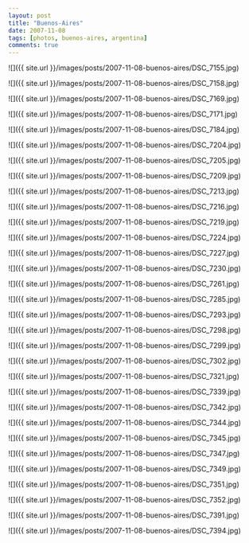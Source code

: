 ```yaml
---
layout: post
title: "Buenos-Aires"
date: 2007-11-08
tags: [photos, buenos-aires, argentina]
comments: true
---
```

![]({{ site.url }}/images/posts/2007-11-08-buenos-aires/DSC_7155.jpg)

![]({{ site.url }}/images/posts/2007-11-08-buenos-aires/DSC_7158.jpg)

![]({{ site.url }}/images/posts/2007-11-08-buenos-aires/DSC_7169.jpg)

![]({{ site.url }}/images/posts/2007-11-08-buenos-aires/DSC_7171.jpg)

![]({{ site.url }}/images/posts/2007-11-08-buenos-aires/DSC_7184.jpg)

![]({{ site.url }}/images/posts/2007-11-08-buenos-aires/DSC_7204.jpg)

![]({{ site.url }}/images/posts/2007-11-08-buenos-aires/DSC_7205.jpg)

![]({{ site.url }}/images/posts/2007-11-08-buenos-aires/DSC_7209.jpg)

![]({{ site.url }}/images/posts/2007-11-08-buenos-aires/DSC_7213.jpg)

![]({{ site.url }}/images/posts/2007-11-08-buenos-aires/DSC_7216.jpg)

![]({{ site.url }}/images/posts/2007-11-08-buenos-aires/DSC_7219.jpg)

![]({{ site.url }}/images/posts/2007-11-08-buenos-aires/DSC_7224.jpg)

![]({{ site.url }}/images/posts/2007-11-08-buenos-aires/DSC_7227.jpg)

![]({{ site.url }}/images/posts/2007-11-08-buenos-aires/DSC_7230.jpg)

![]({{ site.url }}/images/posts/2007-11-08-buenos-aires/DSC_7261.jpg)

![]({{ site.url }}/images/posts/2007-11-08-buenos-aires/DSC_7285.jpg)

![]({{ site.url }}/images/posts/2007-11-08-buenos-aires/DSC_7293.jpg)

![]({{ site.url }}/images/posts/2007-11-08-buenos-aires/DSC_7298.jpg)

![]({{ site.url }}/images/posts/2007-11-08-buenos-aires/DSC_7299.jpg)

![]({{ site.url }}/images/posts/2007-11-08-buenos-aires/DSC_7302.jpg)

![]({{ site.url }}/images/posts/2007-11-08-buenos-aires/DSC_7321.jpg)

![]({{ site.url }}/images/posts/2007-11-08-buenos-aires/DSC_7339.jpg)

![]({{ site.url }}/images/posts/2007-11-08-buenos-aires/DSC_7342.jpg)

![]({{ site.url }}/images/posts/2007-11-08-buenos-aires/DSC_7344.jpg)

![]({{ site.url }}/images/posts/2007-11-08-buenos-aires/DSC_7345.jpg)

![]({{ site.url }}/images/posts/2007-11-08-buenos-aires/DSC_7347.jpg)

![]({{ site.url }}/images/posts/2007-11-08-buenos-aires/DSC_7349.jpg)

![]({{ site.url }}/images/posts/2007-11-08-buenos-aires/DSC_7351.jpg)

![]({{ site.url }}/images/posts/2007-11-08-buenos-aires/DSC_7352.jpg)

![]({{ site.url }}/images/posts/2007-11-08-buenos-aires/DSC_7391.jpg)

![]({{ site.url }}/images/posts/2007-11-08-buenos-aires/DSC_7394.jpg)

